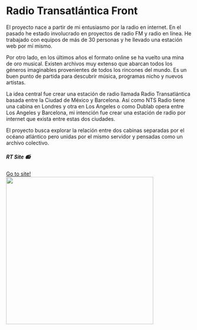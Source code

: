 # Radio Transatlántica Front



El proyecto nace a partir de mi entusiasmo por la radio en internet. En el pasado he estado involucrado en proyectos de radio FM y radio en línea. He trabajado con equipos de más de 30 personas y he llevado una estación web por mí mismo.

Por otro lado, en los últimos años el formato online se ha vuelto una mina de oro musical. Existen archivos muy extenso que abarcan todos los géneros imaginables provenientes de todos los rincones del mundo. Es un buen punto de partida para descubrir música, programas nicho y nuevos artistas.

La idea central fue crear una estación de radio llamada Radio Transatlántica basada entre la Ciudad de México y Barcelona. Así como NTS Radio tiene una cabina en Londres y otra en Los Angeles o como Dublab opera entre Los Angeles y Barcelona, mi intención fue crear una estación de radio por internet que exista entre estas dos ciudades.

El proyecto busca explorar la relación entre dos cabinas separadas por el océano atlántico pero unidas por el mismo servidor y pensadas como un archivo colectivo.
<br/>
##### RT Site :radio: 
[Go to site!](https://radio-transatlantica.herokuapp.com/)
<br/>
<img src="https://res.cloudinary.com/dieglitter/image/upload/v1601076953/radio-shows/rt-logo-black_oa00al.png" width="400px" height="auto">
